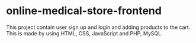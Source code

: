 # online-medical-store-frontend
This project contain user sign up and login and adding products to the cart. This is made by using HTML, CSS, JavaScript and PHP, MySQL.
